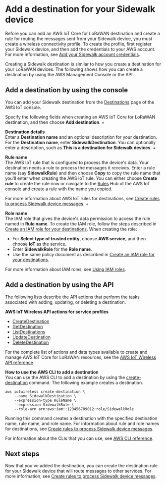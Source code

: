 # Add a destination for your Sidewalk device<a name="iot-sidewalk-add-destination"></a>

Before you can add an AWS IoT Core for LoRaWAN destination and create a rule for routing the messages sent from your Sidewalk device, you must create a wireless connectivity profile\. To create the profile, first register your Sidewalk device, and then add the credentials to your AWS account\. For more information, see [Add your Sidewalk account credentials](iot-sidewalk-add-credentials.md)\.

Creating a Sidewalk destination is similar to how you create a destination for your LoRaWAN devices\. The following shows how you can create a destination by using the AWS Management Console or the API\.

## Add a destination by using the console<a name="iot-sidewalk-destination-console"></a>

You can add your Sidewalk destination from the [ Destinations](https://console.aws.amazon.com/iot/home#/wireless/destinations) page of the AWS IoT console\.

Specify the following fields when creating an AWS IoT Core for LoRaWAN destination, and then choose **Add destination**\.
+ 

**Destination details**  
Enter a **Destination name** and an optional description for your destination\. For the **Destination name**, enter **SidewalkDestination**\. You can optionally enter a description, such as **This is a destination for Sidewalk devices**\.
+ 

**Rule name**  
The AWS IoT rule that is configured to process the device's data\. Your destination needs a rule to process the messages it receives\. Enter a rule name \(say **SidewalkRule**\) and then choose **Copy** to copy the rule name that you'll enter when creating the AWS IoT rule\. You can either choose **Create rule** to create the rule now or navigate to the [Rules](https://console.aws.amazon.com/iot/home#/create/rule) Hub of the AWS IoT console and create a rule with the name you copied\.

  For more information about AWS IoT rules for destinations, see [ Create rules to process Sidewalk device messages](https://docs.aws.amazon.com/iot/latest/developerguide/iot-sidewalk-create-rules.html)\.
+ 

**Role name**  
The IAM role that gives the device's data permission to access the rule named in **Rule name**\. To create the IAM role, follow the steps described in [Create an IAM role for your destinations](connect-iot-lorawan-create-destinations.md#connect-iot-lorawan-create-destinations-roles)\. When creating the role:
  + For **Select type of trusted entity**, choose **AWS service**, and then choose **IoT** as the service\.
  + Enter **SidewalkRole** for the **Role name**\.
  + Use the same policy document as described in [Create an IAM role for your destinations](connect-iot-lorawan-create-destinations.md#connect-iot-lorawan-create-destinations-roles)\.

  For more information about IAM roles, see [Using IAM roles](https://docs.aws.amazon.com/IAM/latest/UserGuide/id_roles_use.html)\.

## Add a destination by using the API<a name="iot-sidewalk-destination-api"></a>

The following lists describe the API actions that perform the tasks associated with adding, updating, or deleting a destination\.

**AWS IoT Wireless API actions for service profiles**
+ [CreateDestination](https://docs.aws.amazon.com/iot-wireless/2020-11-22/apireference/API_CreateDestination.html)
+ [GetDestination](https://docs.aws.amazon.com/iot-wireless/2020-11-22/apireference/API_GetDestination.html)
+ [ListDestinations](https://docs.aws.amazon.com/iot-wireless/2020-11-22/apireference/API_ListDestinations.html)
+ [ UpdateDestination](https://docs.aws.amazon.com/iot-wireless/2020-11-22/apireference/API_UpdateDestination.html)
+ [DeleteDestination](https://docs.aws.amazon.com/iot-wireless/2020-11-22/apireference/API_DeleteDestination.html)

For the complete list of actions and data types available to create and manage AWS IoT Core for LoRaWAN resources, see the [AWS IoT Wireless API reference](https://docs.aws.amazon.com/iot-wireless/2020-11-22/apireference/welcome.html)\.

**How to use the AWS CLI to add a destination**  
You can use the AWS CLI to add a destination by using the [create\-destination](cli/latest/reference/iotwireless/create-destination.html) command\. The following example creates a destination\.

```
aws iotwireless create-destination \
    --name SidewalkDestination \
    --expression-type RuleName \
    --expression SidewalkRule \
    --role-arn arn:aws:iam::123456789012:role/SidewalkRole
```

Running this command creates a destination with the specified destination name, rule name, and role name\. For information about rule and role names for destinations, see [ Create rules to process Sidewalk device messages](https://docs.aws.amazon.com/iot/latest/developerguide/iot-sidewalk-create-rules.html)\.

For information about the CLIs that you can use, see [AWS CLI reference](https://docs.aws.amazon.com/cli/latest/reference/iotwireless/index.html)\. 

## Next steps<a name="iot-sidewalk-destination-next-steps"></a>

Now that you've added the destination, you can create the destination rule for your Sidewalk device that will route messages to other services\. For more information, see [Create rules to process Sidewalk device messages](iot-sidewalk-create-rules.md)\.